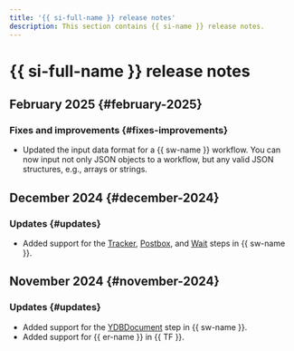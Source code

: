 ```yaml
---
title: '{{ si-full-name }} release notes'
description: This section contains {{ si-name }} release notes.
---
```


# {{ si-full-name }} release notes

## February 2025 {#february-2025}

### Fixes and improvements {#fixes-improvements}

* Updated the input data format for a {{ sw-name }} workflow. You can now input not only JSON objects to a workflow, but any valid JSON structures, e.g., arrays or strings.

## December 2024 {#december-2024}

### Updates {#updates}

* Added support for the [Tracker](concepts/workflows/yawl/integration/tracker.md), [Postbox](concepts/workflows/yawl/integration/postbox.md), and [Wait](concepts/workflows/yawl/management/wait.md) steps in {{ sw-name }}.

## November 2024 {#november-2024}

### Updates {#updates}

* Added support for the [YDBDocument](concepts/workflows/yawl/integration/ydbdocument.md) step in {{ sw-name }}.
* Added support for {{ er-name }} in {{ TF }}.
